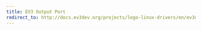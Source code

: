 ```yaml
---
title: EV3 Output Port
redirect_to: http://docs.ev3dev.org/projects/lego-linux-drivers/en/ev3dev-jessie/ev3.html#output-ports
---
```

